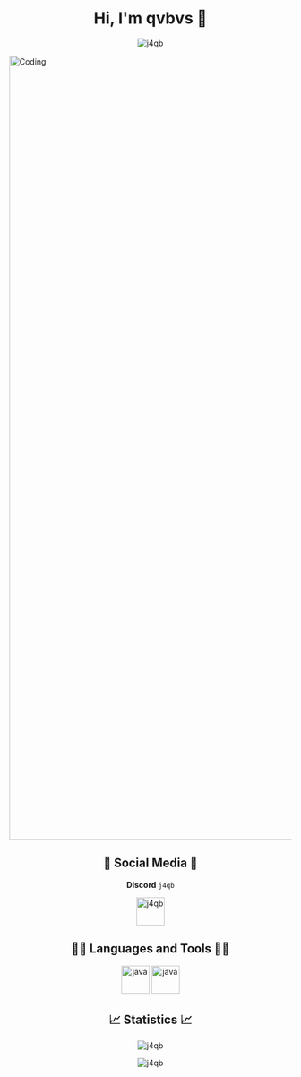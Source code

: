 <h1 align="center">Hi, I'm qvbvs 👋</h1>
<p align="center"> <img src="https://komarev.com/ghpvc/?username=j4qb1&style=for-the-badge" alt="j4qb" /> </p>

<img align="center" alt="Coding" width="1400" hight="auto" src="https://i.imgur.com/e4PXAvY.png"></img>


<h2 align="center">🔗 Social Media 🔗</h2>

<p dir="auto" align="center"><b>Discord</b> <code>j4qb</code></p>

<p align="center">
<a href="https://dc.xocode.pl" target="blank"><img align="center" src="https://i.imgur.com/7WZVvRx.png" alt="j4qb" height="50" width=auto /></a>
</p>


<h2 align="center">👨‍💻 Languages and Tools 👨‍💻</h2>
<p align="center">
    <img src="https://i.imgur.com/CIsm2RN.png" alt="java" width="auto" height="50"/>
    <img src="https://i.imgur.com/C54gb9w.png" alt="java" width="auto" height="50"/>
</p>

<h2 align="center">📈 Statistics 📈</h2>


<p align="center"><img align="center" src="https://github-readme-stats.vercel.app/api?username=j4qb1&theme=dark&show_icons=true&locale=en" alt="j4qb" /><p align="center"><img align="center" src="https://github-readme-streak-stats.herokuapp.com/?user=j4qb1&theme=dark" alt="j4qb" /></p>
